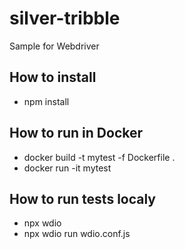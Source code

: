# silver-tribble
Sample for Webdriver

## How to install
- npm install

## How to run in Docker
- docker build -t mytest -f Dockerfile .
- docker run -it mytest

## How to run tests localy
- npx wdio
- npx wdio run wdio.conf.js
